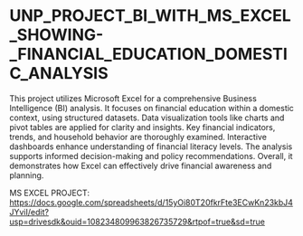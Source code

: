 # UNP_PROJECT_BI_WITH_MS_EXCEL_SHOWING-_FINANCIAL_EDUCATION_DOMESTIC_ANALYSIS

This project utilizes Microsoft Excel for a comprehensive Business Intelligence (BI) analysis. It focuses on financial education within a domestic context, using structured datasets. Data visualization tools like charts and pivot tables are applied for clarity and insights. Key financial indicators, trends, and household behavior are thoroughly examined. Interactive dashboards enhance understanding of financial literacy levels. The analysis supports informed decision-making and policy recommendations. Overall, it demonstrates how Excel can effectively drive financial awareness and planning.


MS EXCEL PROJECT: https://docs.google.com/spreadsheets/d/15yOi80T20fkrFte3ECwKn23kbJ4JYviI/edit?usp=drivesdk&ouid=108234809963826735729&rtpof=true&sd=true

